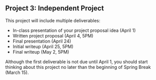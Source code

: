 Project 3: Independent Project
----------

This project will include multiple deliverables:
+ In-class presentation of your project proposal idea (April 1)
+ Written project proposal (April 4, 5PM)
+ Final presentation (April 24)
+ Initial writeup (April 25, 5PM)
+ Final writeup (May 2, 5PM)

Although the first deliverable is not due until April 1, you should start thinking
about this project no later than the beginning of Spring Break (March 15).

